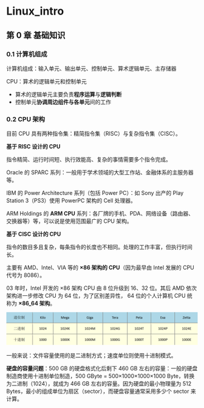 # Linux_intro
## 第 0 章 基础知识

### 0.1 计算机组成

计算机组成：输入单元、输出单元、控制单元、算术逻辑单元、主存储器

CPU：算术的逻辑单元和控制单元

- 算术的逻辑单元主要负责**程序运算**与**逻辑判断**
- 控制单元**协调周边组件与各单元**间的工作

### 0.2 CPU 架构

目前 CPU 具有两种指令集：精简指令集（RISC）与复杂指令集（CISC）。

**基于 RISC 设计的 CPU**

指令精简、运行时间短、执行效能高、复杂的事情需要多个指令完成。

Oracle 的 SPARC 系列：一般用于学术领域的大型工作站、金融体系的主服务器等。

IBM 的 Power Architecture 系列（包括 Power PC）：如 Sony 出产的 Play Station 3（PS3）使用 PowerPC 架构的 Cell 处理器。

ARM Holdings 的 **ARM CPU** 系列：各厂牌的手机、PDA、网络设备（路由器、交换器等）等，可以说是使用范围最广的 CPU 架构。

**基于 CISC 设计的 CPU**

指令的数目多且复杂，每条指令的长度也不相同。处理的工作丰富，但执行时间长。

主要有 AMD、Intel、VIA 等的 **×86 架构的 CPU**（因为最早由 Intel 发展的 CPU 代号为 8086）。

03 年时，Intel 开发的 ×86 架构 CPU 由 8 位升级到 16、32 位。其后 AMD 依次架构进一步修改 CPU 为 64 位，为了区别差异性， 64 位的个人计算机 CPU 统称为 **×86_64 架构**。

![](image/01.jpg)

一般来说：文件容量使用的是二进制方式；速度单位则使用十进制模式。

**硬盘的容量问题**：500 GB 的硬盘格式化后剩下 460 GB 左右的容量：一般的硬盘制造商使用十进制单位制造，500 GByte = 500×1000×1000×1000 Byte，转换为二进制（1024），就成为 466 GB 左右的容量。因为硬盘的最小物理量为 512 Bytes，最小的组成单位为扇区（sector），而硬盘容量通常采用多少个 sector 来计算。

